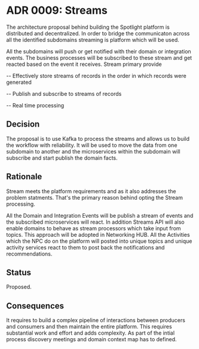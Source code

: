 # ADR 0009: Streams

The architecture proposal behind building the Spotlight platform is distributed and decentralized. In order to bridge the communicaton across all the identified subdomains streaming is platform which will be used.

All the subdomains will push or get notified with their domain or integration events. The business processes will be subscribed to these stream and get reacted based on the event it receives. Stream primary provide
 
-- Effectively store streams of records in the order in which records were generated

-- Publish and subscribe to streams of records

-- Real time processing

## Decision 

The proposal is to use Kafka to process the streams and allows us to build the workflow with reliability. It will be used to move the data from one subdomain to another and the microservices within the subdomain will subscribe and start publish the domain facts.

## Rationale 

Stream meets the platform requirements and as it also addresses the problem statments. That's the primary reason behind opting the Stream processing.

All the Domain and Integration Events will be publish a stream of events and the subscribed microservices will react. In addition Streams API will also enable domains to behave as stream processors which take input from topics. This approach will be adopted in Networking HUB. All the Activities which the NPC do on the platform will posted into unique topics and unique activity services react to them to post back the notifications and recommendations.


## Status
Proposed. 

## Consequences

It requires to build a complex pipeline of interactions between producers and consumers and then maintain the entire platform. This requires substantial work and effort and adds complexity. As part of the intial process discovery meetings and domain context map has to defined. 

